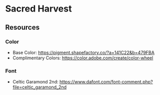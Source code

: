 # Sacred Harvest

## Resources

### Color

- Base Color: https://pigment.shapefactory.co/?a=141C22&b=479FBA
- Complimentary Colors: https://color.adobe.com/create/color-wheel

### Font

- Celtic Garamond 2nd: https://www.dafont.com/font-comment.php?file=celtic_garamond_2nd
